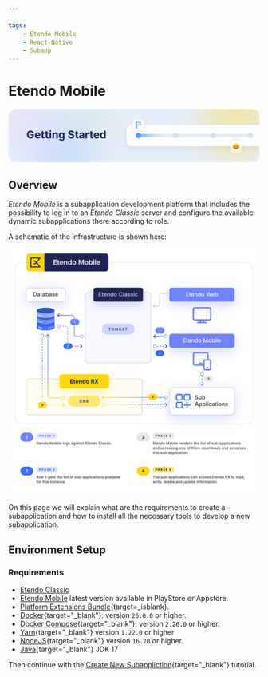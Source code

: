 ```yaml
---

tags:
    - Etendo Mobile
    - React-Native
    - Subapp
---
```


# Etendo Mobile

![cover-getting-started.png](../../assets/getting-started/overview/cover-getting-started.png)

## Overview

*Etendo Mobile* is a subapplication development platform that includes the possibility to log in to an *Etendo Classic* server and configure the available dynamic subapplications there according to role. 

A schematic of the infrastructure is shown here:

![etendo-mobile-infrastructure.png](../../assets/developer-guide/etendo-mobile/getting-started/etendo-mobile-infrastructure.png)

On this page we will explain what are the requirements to create a subapplication and how to install all the necessary tools to develop a new subapplication.

## Environment Setup
### Requirements

- [Etendo Classic](../../developer-guide/etendo-rx/getting-started.md)
- [Etendo Mobile](../../user-guide/etendo-mobile/getting-started.md) latest version available in PlayStore or Appstore.
- [Platform Extensions Bundle](https://marketplace.etendo.cloud/#/product-details?module=5AE4A287F2584210876230321FBEE614){target=_isblank}.
- [Docker](https://docs.docker.com/get-docker/){target="_blank"}: version `26.0.0` or higher.
- [Docker Compose](https://docs.docker.com/compose/install/){target="_blank"}: version `2.26.0` or higher.
- [Yarn](https://classic.yarnpkg.com/en/docs/install/){target="_blank"} version `1.22.0` or higher
- [NodeJS](https://nodejs.org/en/download/package-manager){target="_blank"} version `16.20` or higher.
- [Java](https://www.oracle.com/ar/java/technologies/downloads/#jdk17){target="_blank"} JDK 17 

Then continue with the [Create New Subappliction](../../developer-guide/etendo-mobile/tutorials/create-new-subapplication.md){target="_blank"} tutorial.